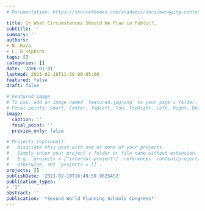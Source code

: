 ```yaml
---
# Documentation: https://sourcethemes.com/academic/docs/managing-content/

title: In What Circumstances Should We Plan in Public?,
subtitle: ''
summary: ''
authors:
- N. Kaza
- L. D Hopkins
tags: []
categories: []
date: '2006-01-01'
lastmod: 2021-02-18T11:50:00-05:00
featured: false
draft: false

# Featured image
# To use, add an image named `featured.jpg/png` to your page's folder.
# Focal points: Smart, Center, TopLeft, Top, TopRight, Left, Right, BottomLeft, Bottom, BottomRight.
image:
  caption: ''
  focal_point: ''
  preview_only: false

# Projects (optional).
#   Associate this post with one or more of your projects.
#   Simply enter your project's folder or file name without extension.
#   E.g. `projects = ["internal-project"]` references `content/project/deep-learning/index.md`.
#   Otherwise, set `projects = []`.
projects: []
publishDate: '2021-02-18T16:49:59.962545Z'
publication_types:
- '1'
abstract: ''
publication: '*Second World Planning Schools Congress*'
---
```

